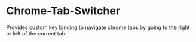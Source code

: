 # Chrome-Tab-Switcher
Provides custom key binding to navigate chrome tabs by going to the right or left of the current tab. 
